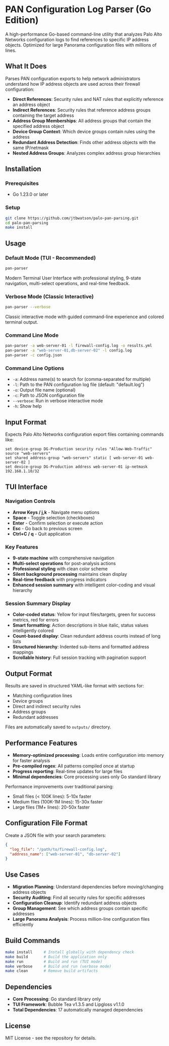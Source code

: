 # PAN Configuration Log Parser (Go Edition)

A high-performance Go-based command-line utility that analyzes Palo Alto Networks configuration logs to find references to specific IP address objects. Optimized for large Panorama configuration files with millions of lines.

## What It Does

Parses PAN configuration exports to help network administrators understand how IP address objects are used across their firewall configuration:

- **Direct References**: Security rules and NAT rules that explicitly reference an address object
- **Indirect References**: Security rules that reference address groups containing the target address  
- **Address Group Memberships**: All address groups that contain the specified address object
- **Device Group Context**: Which device groups contain rules using the address
- **Redundant Address Detection**: Finds other address objects with the same IP/netmask
- **Nested Address Groups**: Analyzes complex address group hierarchies

## Installation

### Prerequisites
- Go 1.23.0 or later

### Setup
```bash
git clone https://github.com/jtbwatson/palo-pan-parsing.git
cd palo-pan-parsing
make install
```

## Usage

### Default Mode (TUI - Recommended)
```bash
pan-parser
```
Modern Terminal User Interface with professional styling, 9-state navigation, multi-select operations, and real-time feedback.

### Verbose Mode (Classic Interactive)
```bash
pan-parser --verbose
```
Classic interactive mode with guided command-line experience and colored terminal output.

### Command Line Mode
```bash
pan-parser -a web-server-01 -l firewall-config.log -o results.yml
pan-parser -a "web-server-01,db-server-02" -l config.log
pan-parser -c config.json
```

### Command Line Options
- `-a`: Address name(s) to search for (comma-separated for multiple)
- `-l`: Path to the PAN configuration log file (default: "default.log")
- `-o`: Output file name (optional)
- `-c`: Path to JSON configuration file
- `--verbose`: Run in verbose interactive mode
- `-h`: Show help

## Input Format

Expects Palo Alto Networks configuration export files containing commands like:
```
set device-group DG-Production security rules "Allow-Web-Traffic" source "web-servers"
set shared address-group "web-servers" static [ web-server-01 web-server-02 ]
set device-group DG-Production address web-server-01 ip-netmask 192.168.1.10/32
```

## TUI Interface

### Navigation Controls
- **Arrow Keys / j,k** - Navigate menu options
- **Space** - Toggle selection (checkboxes)
- **Enter** - Confirm selection or execute action
- **Esc** - Go back to previous screen
- **Ctrl+C / q** - Quit application

### Key Features
- **9-state machine** with comprehensive navigation
- **Multi-select operations** for post-analysis actions
- **Professional styling** with clean color scheme
- **Silent background processing** maintains clean display
- **Real-time feedback** with progress indicators
- **Enhanced session summary** with intelligent color-coding and visual hierarchy

### Session Summary Display
- **Color-coded status**: Yellow for input files/targets, green for success metrics, red for errors
- **Smart formatting**: Action descriptions in blue italic, status values intelligently colored
- **Count-based display**: Clean redundant address counts instead of long lists
- **Structured hierarchy**: Indented sub-items and formatted address mappings
- **Scrollable history**: Full session tracking with pagination support

## Output Format

Results are saved in structured YAML-like format with sections for:
- Matching configuration lines
- Device groups
- Direct and indirect security rules
- Address groups
- Redundant addresses

Files are automatically saved to `outputs/` directory.

## Performance Features

- **Memory-optimized processing**: Loads entire configuration into memory for faster analysis
- **Pre-compiled regex**: All patterns compiled once at startup
- **Progress reporting**: Real-time updates for large files
- **Minimal dependencies**: Core processing uses only Go standard library

Performance improvements over traditional parsing:
- Small files (< 100K lines): 5-10x faster
- Medium files (100K-1M lines): 15-30x faster  
- Large files (1M+ lines): 20-50x faster

## Configuration File Format

Create a JSON file with your search parameters:
```json
{
  "log_file": "/path/to/firewall-config.log",
  "address_name": ["web-server-01", "db-server-02"]
}
```

## Use Cases

- **Migration Planning**: Understand dependencies before moving/changing address objects
- **Security Auditing**: Find all security rules for specific addresses
- **Configuration Cleanup**: Identify redundant address objects
- **Group Management**: See which address groups contain specific addresses
- **Large Panorama Analysis**: Process million-line configuration files efficiently

## Build Commands

```bash
make install     # Install globally with dependency check
make build       # Build the application only
make run         # Build and run (TUI mode)
make verbose     # Build and run (verbose mode)
make clean       # Remove build artifacts
```

## Dependencies

- **Core Processing**: Go standard library only
- **TUI Framework**: Bubble Tea v1.3.5 and Lipgloss v1.1.0
- **Total Dependencies**: 17 automatically managed dependencies

## License

MIT License - see the repository for details.